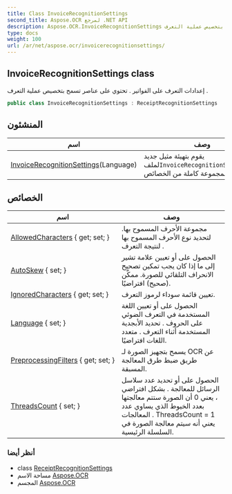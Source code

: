 ```yaml
---
title: Class InvoiceRecognitionSettings
second_title: Aspose.OCR لمرجع .NET API
description: Aspose.OCR.InvoiceRecognitionSettings فصل. إعدادات التعرف على الفواتير . تحتوي على عناصر تسمح بتخصيص عملية التعرف .
type: docs
weight: 100
url: /ar/net/aspose.ocr/invoicerecognitionsettings/
---
```

## InvoiceRecognitionSettings class

إعدادات التعرف على الفواتير . تحتوي على عناصر تسمح بتخصيص عملية التعرف .

```csharp
public class InvoiceRecognitionSettings : ReceiptRecognitionSettings
```

## المنشئون

| اسم | وصف |
| --- | --- |
| [InvoiceRecognitionSettings](invoicerecognitionsettings/)(Language) | يقوم بتهيئة مثيل جديد لملف`InvoiceRecognitionSettings`فئة بمجموعة كاملة من الخصائص. |

## الخصائص

| اسم | وصف |
| --- | --- |
| [AllowedCharacters](../../aspose.ocr/receiptrecognitionsettings/allowedcharacters/) { get; set; } | مجموعة الأحرف المسموح بها. لتحديد نوع الأحرف المسموح بها لنتيجة التعرف . |
| [AutoSkew](../../aspose.ocr/receiptrecognitionsettings/autoskew/) { set; } | الحصول على أو تعيين علامة تشير إلى ما إذا كان يجب تمكين تصحيح الانحراف التلقائي للصورة. ممكّن (صحيح) افتراضيًا. |
| [IgnoredCharacters](../../aspose.ocr/receiptrecognitionsettings/ignoredcharacters/) { get; set; } | تعيين قائمة سوداء لرموز التعرف. |
| [Language](../../aspose.ocr/receiptrecognitionsettings/language/) { set; } | الحصول على أو تعيين اللغة المستخدمة في التعرف الضوئي على الحروف .  تحديد الأبجدية المستخدمة أثناء التعرف . متعدد اللغات افتراضيًا. |
| [PreprocessingFilters](../../aspose.ocr/receiptrecognitionsettings/preprocessingfilters/) { get; set; } | يسمح بتجهيز الصورة لـ OCR عن طريق ضبط طرق المعالجة المسبقة. |
| [ThreadsCount](../../aspose.ocr/receiptrecognitionsettings/threadscount/) { set; } | الحصول على أو تحديد عدد سلاسل الرسائل للمعالجة . بشكل افتراضي ، يعني 0 أن الصورة ستتم معالجتها بعدد الخيوط الذي يساوي عدد المعالجات . ThreadsCount = 1 يعني أنه سيتم معالجة الصورة في السلسلة الرئيسية. |

### أنظر أيضا

* class [ReceiptRecognitionSettings](../receiptrecognitionsettings/)
* مساحة الاسم [Aspose.OCR](../../aspose.ocr/)
* المجسم [Aspose.OCR](../../)


